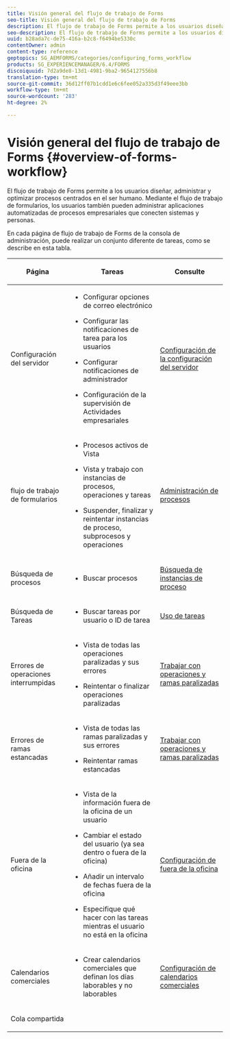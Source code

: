 ```yaml
---
title: Visión general del flujo de trabajo de Forms
seo-title: Visión general del flujo de trabajo de Forms
description: El flujo de trabajo de Forms permite a los usuarios diseñar, administrar y optimizar procesos centrados en el ser humano. Mediante el flujo de trabajo de formularios, los usuarios también pueden administrar aplicaciones automatizadas de procesos empresariales que conecten sistemas y personas.
seo-description: El flujo de trabajo de Forms permite a los usuarios diseñar, administrar y optimizar procesos centrados en el ser humano. Mediante el flujo de trabajo de formularios, los usuarios también pueden administrar aplicaciones automatizadas de procesos empresariales que conecten sistemas y personas.
uuid: b28ada7c-de75-416a-b2c8-f6494be5330c
contentOwner: admin
content-type: reference
geptopics: SG_AEMFORMS/categories/configuring_forms_workflow
products: SG_EXPERIENCEMANAGER/6.4/FORMS
discoiquuid: 7d2a9de8-13d1-4981-9ba2-9654127556b8
translation-type: tm+mt
source-git-commit: 36d12ff07b1cdd1e6c6fee052a335d3f49eee3bb
workflow-type: tm+mt
source-wordcount: '283'
ht-degree: 2%

---
```



# Visión general del flujo de trabajo de Forms {#overview-of-forms-workflow}

El flujo de trabajo de Forms permite a los usuarios diseñar, administrar y optimizar procesos centrados en el ser humano. Mediante el flujo de trabajo de formularios, los usuarios también pueden administrar aplicaciones automatizadas de procesos empresariales que conecten sistemas y personas.

En cada página de flujo de trabajo de Forms de la consola de administración, puede realizar un conjunto diferente de tareas, como se describe en esta tabla.

<table>
 <thead>
  <tr>
   <th><p>Página</p></th> 
   <th><p>Tareas</p></th> 
   <th><p>Consulte</p></th> 
  </tr> 
 </thead> 
 <tbody>
  <tr>
   <td><p>Configuración del servidor</p></td> 
   <td>
    <ul>
     <li><p>Configurar opciones de correo electrónico</p></li>
     <li><p>Configurar las notificaciones de tarea para los usuarios</p></li>
     <li><p>Configurar notificaciones de administrador</p></li>
     <li><p>Configuración de la supervisión de Actividades empresariales </p></li>
    </ul></td> 
   <td><p><a href="/help/forms/using/admin-help/configuring-server-settings.md#configuring-server-settings">Configuración de la configuración del servidor</a></p></td> 
  </tr> 
  <tr>
   <td><p>flujo de trabajo de formularios</p></td> 
   <td>
    <ul>
     <li><p>Procesos activos de Vista</p></li>
     <li><p>Vista y trabajo con instancias de procesos, operaciones y tareas</p></li>
     <li><p>Suspender, finalizar y reintentar instancias de proceso, subprocesos y operaciones</p></li>
    </ul></td> 
   <td><p><a href="/help/forms/using/admin-help/processes.md#managing-processes">Administración de procesos</a></p></td> 
  </tr> 
  <tr>
   <td><p>Búsqueda de procesos</p></td> 
   <td>
    <ul>
     <li><p>Buscar procesos</p></li>
    </ul></td> 
   <td><p><a href="/help/forms/using/admin-help/searching-process-instances.md#searching-for-process-instances">Búsqueda de instancias de proceso</a></p></td> 
  </tr> 
  <tr>
   <td><p>Búsqueda de Tareas</p></td> 
   <td>
    <ul>
     <li><p>Buscar tareas por usuario o ID de tarea</p></li>
    </ul></td> 
   <td><p><a href="/help/forms/using/admin-help/tasks.md#working-with-tasks">Uso de tareas</a></p></td> 
  </tr> 
  <tr>
   <td><p>Errores de operaciones interrumpidas</p></td> 
   <td>
    <ul>
     <li><p>Vista de todas las operaciones paralizadas y sus errores</p></li>
     <li><p>Reintentar o finalizar operaciones paralizadas</p></li>
    </ul></td> 
   <td><p><a href="/help/forms/using/admin-help/stalled-operations-branches.md#working-with-stalled-operations-and-branches">Trabajar con operaciones y ramas paralizadas</a></p></td> 
  </tr> 
  <tr>
   <td><p>Errores de ramas estancadas</p></td> 
   <td>
    <ul>
     <li><p>Vista de todas las ramas paralizadas y sus errores</p></li>
     <li><p>Reintentar ramas estancadas</p></li>
    </ul></td> 
   <td><p><a href="/help/forms/using/admin-help/stalled-operations-branches.md#working-with-stalled-operations-and-branches">Trabajar con operaciones y ramas paralizadas</a></p></td> 
  </tr> 
  <tr>
   <td><p>Fuera de la oficina</p></td> 
   <td>
    <ul>
     <li><p>Vista de la información fuera de la oficina de un usuario</p></li>
     <li><p>Cambiar el estado del usuario (ya sea dentro o fuera de la oficina)</p></li>
     <li><p>Añadir un intervalo de fechas fuera de la oficina </p></li>
     <li><p>Especifique qué hacer con las tareas mientras el usuario no está en la oficina</p></li>
    </ul></td> 
   <td><p><a href="/help/forms/using/admin-help/configuring-out-office-settings.md#configuring-out-of-office-settings">Configuración de fuera de la oficina</a></p></td> 
  </tr> 
  <tr>
   <td><p>Calendarios comerciales</p></td> 
   <td>
    <ul>
     <li><p>Crear calendarios comerciales que definan los días laborables y no laborables</p></li>
    </ul></td> 
   <td><p><a href="/help/forms/using/admin-help/configuring-business-calendars.md#configuring-business-calendars">Configuración de calendarios comerciales</a></p></td> 
  </tr> 
  <tr>
   <td><p>Cola compartida</p></td> 
   <td><p></p></td> 
   <td><p></p></td> 
  </tr> 
 </tbody> 
</table>

